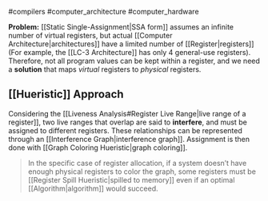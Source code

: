 #compilers #computer_architecture #computer_hardware 

**Problem:** [[Static Single-Assignment|SSA form]] assumes an infinite number of virtual registers, but actual [[Computer Architecture|architectures]] have a limited number of [[Register|registers]] (For example, the [[LC-3 Architecture]] has only 4 general-use registers). Therefore, not all program values can be kept within a register, and we need a **solution** that maps *virtual* registers to *physical* registers.

## [[Hueristic]] Approach
Considering the [[Liveness Analysis#Register Live Range|live range of a register]], two live ranges that overlap are said to **interfere**, and must be assigned to different registers. These relationships can be represented through an [[Interference Graph|interference graph]]. Assignment is then done with [[Graph Coloring Hueristic|graph coloring]]. 
>In the specific case of register allocation, if a system doesn’t have enough physical registers to color the graph, some registers must be [[Register Spill Hueristic|spilled to memory]] even if an optimal [[Algorithm|algorithm]] would succeed.
